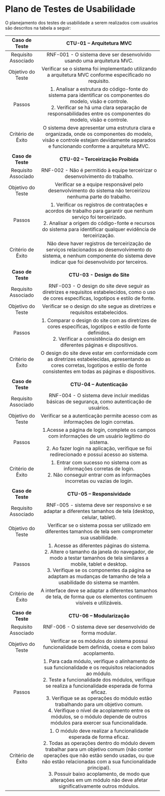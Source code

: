 # Plano de Testes de Usabilidade

O planejamento dos testes de usabilidade a serem realizados com usuários são descritos na tabela a seguir:

| **Caso de Teste** 	| **CTU-01 – Arquitetura MVC** 	|
| :---:	| :---:	|
| Requisito Associado | RNF-001 - O sistema deve ser desenvolvido usando uma arquitetura MVC. |
| Objetivo do Teste 	| Verificar se o sistema foi implementado utilizando a arquitetura MVC conforme especificado no requisito. |
| Passos 	| 1. Analisar a estrutura do código-fonte do sistema para identificar os componentes do modelo, visão e controle.<br>2. Verificar se há uma clara separação de responsabilidades entre os componentes do modelo, visão e controle. |
| Critério de Êxito | O sistema deve apresentar uma estrutura clara e organizada, onde os componentes do modelo, visão e controle estejam devidamente separados e funcionando conforme a arquitetura MVC. |
|  	|  	|
| **Caso de Teste** 	| **CTU-02 – Terceirização Proibida** 	|
| Requisito Associado | RNF-002 - Não é permitido à equipe terceirizar o desenvolvimento do trabalho. |
| Objetivo do Teste 	| Verificar se a equipe responsável pelo desenvolvimento do sistema não terceirizou nenhuma parte do trabalho. |
| Passos 	| 1. Verificar os registros de contratações e acordos de trabalho para garantir que nenhum serviço foi terceirizado.<br> 2. Analisar a origem do código-fonte e recursos do sistema para identificar qualquer evidência de terceirização. |
| Critério de Êxito | Não deve haver registros de terceirização de serviços relacionados ao desenvolvimento do sistema, e nenhum componente do sistema deve indicar que foi desenvolvido por terceiros. |
|  	|  	|
| **Caso de Teste** 	| **CTU-03 - Design do Site** 	|
| Requisito Associado | RNF-003 - O design do site deve seguir as diretrizes e requisitos estabelecidos, como o uso de cores específicas, logotipos e estilo de fonte. |
| Objetivo do Teste 	| Verificar se o design do site segue as diretrizes e requisitos estabelecidos. |
| Passos 	| 1. Comparar o design do site com as diretrizes de cores específicas, logotipos e estilo de fonte definidos.<br> 2. Verificar a consistência do design em diferentes páginas e dispositivos. |
| Critério de Êxito | O design do site deve estar em conformidade com as diretrizes estabelecidas, apresentando as cores corretas, logotipos e estilo de fonte consistentes em todas as páginas e dispositivos. 
|  	|  	|
| **Caso de Teste** 	| **CTU-04 – Autenticação** 	|
| Requisito Associado | RNF-004 - O sistema deve incluir medidas básicas de segurança, como autenticação de usuários. |
| Objetivo do Teste 	| Verificar se a autenticação permite acesso com as informações de login corretas. |
| Passos 	| 1.Acesse a página de login, complete os campos com informações de um usuário legítimo do sistema.  <br>2. Ao fazer login na aplicação, verifique se foi redirecionado e possui acesso ao sistema.    |
| Critério de Êxito | 1. Entrar com sucesso no sistema com as informações corretas de login. <br> 2. Não conseguir entrar com as informações incorretas ou vazias de login. |
|  	|  	|
| **Caso de Teste** 	| **CTU-05 – Responsividade** 	|
| Requisito Associado | RNF-005 - sistema deve ser responsivo e se adaptar a diferentes tamanhos de tela (desktop, celular, tablet). |
| Objetivo do Teste 	| Verificar se o sistema possa ser utilizado em diferentes tamanhos de tela sem comprometer sua usabilidade. |
| Passos 	| 1. Acesse as diferentes páginas do sistema. <br>2. Altere o tamanho da janela do navegador, de modo a testar tamanhos de tela similares a mobile, tablet e desktop. <br> 3. Verifique se os componentes da página se adaptam as mudanças de tamanho de tela a usabilidade do sistema se mantêm. |
| Critério de Êxito | A interface deve se  adaptar a diferentes tamanhos de tela, de forma que os elementos continuem visíveis e utilizáveis. |
|  	|  	|
| **Caso de Teste** 	| **CTU-06 – Modularização** 	|
| Requisito Associado | RNF-006 - O sistema deve ser desenvolvido de forma modular. |
| Objetivo do Teste 	| Verificar se os módulos do sistema possui funcionalidade bem definida, coesa e com baixo acoplamento. |
| Passos 	| 1. Para cada módulo, verifique o alinhamento de sua funcionalidade e os requisitos relacionados ao módulo. <br>2. Teste a funcionalidade dos módulos, verifique se realiza a funcionalidade esperada de forma eficaz.<br> 3. Verifique se as operações do módulo estão trabalhando para um objetivo comum. <br> 4. Verifique o nível de acoplamento entre os módulos, se o módulo depende de outros módulos para exercer sua funcionalidade. |
| Critério de Êxito | 1. O módulo deve realizar a funcionalidade esperada de forma eficaz. <br> 2. Todas as operações dentro do módulo devem trabalhar para um objetivo comum (não conter operações que não estão sendo usadas, ou que não estão relacionadas com a sua funcionalidade principal).<br> 3. Possuir baixo acoplamento, de modo que alterações em um módulo não deve afetar significativamente outros módulos. <br>  |